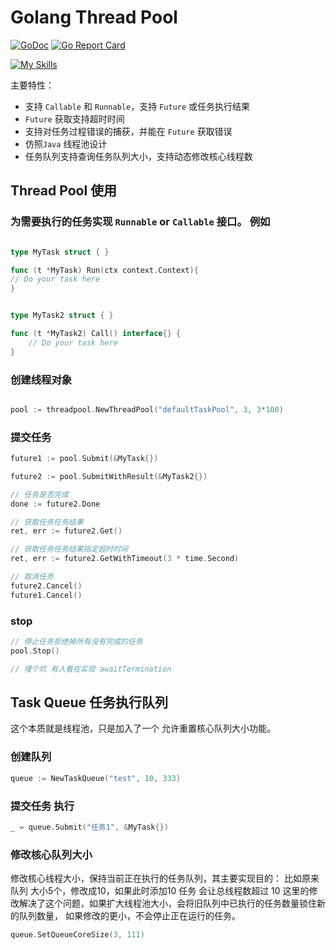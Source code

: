 # Golang Thread Pool
[![GoDoc](https://godoc.org/github.com/jjjjyx/threadpool?status.svg)](https://godoc.org/github.com/jjjjyx/threadpool)
[![Go Report Card](https://goreportcard.com/badge/github.com/jjjjyx/threadpool)](https://goreportcard.com/report/github.com/jjjjyx/threadpool)

[![My Skills](https://skillicons.dev/icons?i=go,github,idea)](https://skillicons.dev)

主要特性：

* 支持 `Callable` 和 `Runnable`，支持 `Future` 或任务执行结果
* `Future` 获取支持超时时间
* 支持对任务过程错误的捕获，并能在 `Future` 获取错误
* 仿照`Java` 线程池设计
* 任务队列支持查询任务队列大小，支持动态修改核心线程数

## Thread Pool 使用

### 为需要执行的任务实现 `Runnable` or  `Callable` 接口。 例如

```go

type MyTask struct { }

func (t *MyTask) Run(ctx context.Context){
// Do your task here
}


type MyTask2 struct { }

func (t *MyTask2) Call() interface{} {
    // Do your task here
}
```

### 创建线程对象

```go

pool := threadpool.NewThreadPool("defaultTaskPool", 3, 3*100)

```

### 提交任务
```go
future1 := pool.Submit(&MyTask{})

future2 := pool.SubmitWithResult(&MyTask2{})

// 任务是否完成
done := future2.Done

// 获取任务任务结果
ret, err := future2.Get()

// 获取任务任务结果指定超时时间
ret, err := future2.GetWithTimeout(3 * time.Second)

// 取消任务
future2.Cancel()
future1.Cancel()

```

### stop

```go
// 停止任务拒绝掉所有没有完成的任务
pool.Stop()

// 埋个坑 有人看在实现 awaitTermination
```

## Task Queue 任务执行队列
这个本质就是线程池，只是加入了一个 允许重置核心队列大小功能。

### 创建队列
```go
queue := NewTaskQueue("test", 10, 333)
```


### 提交任务 执行
```go
_ = queue.Submit("任务1", &MyTask{})
```

### 修改核心队列大小
修改核心线程大小，保持当前正在执行的任务队列，其主要实现目的：
比如原来队列 大小5个，修改成10，如果此时添加10 任务 会让总线程数超过 10
 这里的修改解决了这个问题，如果扩大线程池大小，会将旧队列中已执行的任务数量锁住新的队列数量，
如果修改的更小，不会停止正在运行的任务。

```go
queue.SetQueueCoreSize(3, 111)

```

